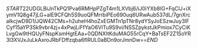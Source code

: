 $START$22UDGLBiJnTkPQ1Pva6RMHpPZgT4m1LXVbj6/iJ0iYXb8IG+FqClJ+iXymV1Q8g47jLG+alE9CFQh5S9uoQFMrrbiPEo690uq6URwAub537dL/7gnXrcaIkcjwD9D1/JQW42CMs+h2uheH4hoZxEGMTn1pTNr8ydYSyJoESzwJuy3IFCyf15aYP3Sk9vbr4zj+4xPwjLiFfYaO6VlTu9S9vi/NSSZpykstJkPmiox7CyCiKLvgGw9tHQUyFNspKsmHgtEAa+0QDNXItKduMAG55rCqY+BaTsEF2Z1SoYR3l3XVJxJuLkAxroJRbFDffzqba6flRUL0aBDn9orJmnDw==$END$